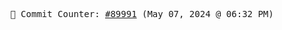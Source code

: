 <p align="center">
    <samp>
        📮 Commit Counter: <a href="https://github.com/Javascript-void0/Javascript-void0/commits/main">#89991</a> (May 07, 2024 @ 06:32 PM)
    </samp>
</p>